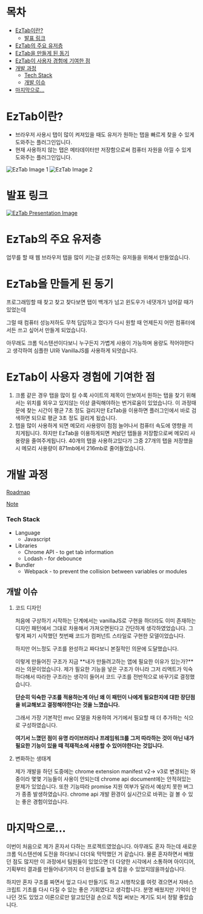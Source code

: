 # 목차
  - [EzTab이란?](#-EzTab이란?)
    * [발표 링크](#-발표-링크)
  - [EzTab의 주요 유저층](#-EzTab의-주요-유저층)
  - [EzTab을 만들게 된 동기](#-EzTab을-만들게-된-동기)
  - [EzTab이 사용자 경험에 기여한 점](#-EzTab이-사용자-경험에-기여한-점)
  - [개발 과정](#-개발-과정)
    + [Tech Stack](#-Tech-Stack)
    + [개발 이슈](#-개발-이슈)
  - [마지막으로...](#-마지막으로...)

# EzTab이란?

- 브라우저 사용시 탭이 많이 켜져있을 때도 유저가 원하는 탭을 빠르게 찾을 수 있게 도와주는 플러그인입니다.
- 현재 사용하지 않는 탭은 메타데이터만 저장함으로써 컴퓨터 자원을 아낄 수 있게 도와주는 플러그인입니다.

![EzTab Image 1](readme_assets\eztab-image1.png)
![EzTab Image 2](readme_assets\eztab-image2.png)

# 발표 링크

[![EzTab Presentation Image](readme_assets\eztab-presentation-image.png)](https://youtu.be/F8OHnevCS30?t=6731)

# EzTab의 주요 유저층

업무를 할 때 웹 브라우저 탭을 많이 키는걸 선호하는 유저들을 위해서 만들었습니다.

# EzTab을 만들게 된 동기

프로그래밍할 때 찾고 찾고 찾다보면 탭이 백개가 넘고 윈도우가 네댓개가 넘어갈 때가 있었는데

그럴 때 컴퓨터 성능저하도 무척 답답하고 껐다가 다시 원할 때 언제든지 어떤 컴퓨터에서든 쓰고 싶어서 만들게 되었습니다.

아무래도 크롬 익스텐션이다보니 누구든지 가볍게 사용이 가능하며 용량도 적어야한다고 생각하여 심플한 UI와 VanillaJS를 사용하게 되엇습니다.

# EzTab이 사용자 경험에 기여한 점

1. 크롬 같은 경우 탭을 많이 킬 수록 사이트의 제목이 안보여서 원하는 탭을 찾기 위해서는 위치를 외우고 있지않는 이상 클릭해야하는 번거로움이 있었습니다. 이 과정때문에 찾는 시간이 평균 7초 정도 걸리지만 EzTab을 이용하면 플러그인에서 바로 검색하면 되므로 평균 3초 정도 걸리게 됬습니다.
2. 탭을 많이 사용하게 되면 메모리 사용량이 점점 늘어나서 컴퓨터 속도에 영향을 끼치게됩니다. 하지만 EzTab을 이용하게되면 켜놨던 탭들을 저장함으로써 메모리 사용량을 줄여주게됩니다. 40개의 탭을 사용하고있다가 그중 27개의 탭을 저장했을 시 메모리 사용량이 871mb에서 216mb로 줄어들었습니다.

# 개발 과정

  [Roadmap](https://www.notion.so/3332e5e6df834126abcac61d26b1a1dc)


  [Note](https://www.notion.so/b7613b3688384c6fb4f550666adba90e)

### Tech Stack

- Language
    - Javascript
- Libraries
    - Chrome API - to get tab information
    - Lodash - for debounce
- Bundler
    - Webpack - to prevent the collision between variables or modules

## 개발 이슈

1. 코드 디자인

    처음에 구상하기 시작하는 단계에서는 vanillaJS로 구현을 하더라도 이미 존재하는 디자인 패턴에서 그대로 차용해서 가져오면된다고 간단하게 생각하였었습니다.
    그렇게 짜기 시작했던 첫번째 코드가 컴퍼넌트 스타일로 구현한 모델이었습니다.

    하지만 어느정도 구조를 완성하고 짜다보니 본질적인 의문에 도달했습니다.

    이렇게 만들어진 구조가 지금 **내가 만들려고하는 앱에 필요한 이유가 있는가?**라는 의문이었습니다. 제가 필요한 기능을 넣은 구조가 아니라 그저 리액트가 익숙하다해서 따라한 구조라는 생각이 들어서 코드 구조를 전반적으로 바꾸기로 결정했습니다.

    **단순히 익숙한 구조를 적용하는게 아닌 왜 이 패턴이 나에게 필요한지에 대한 장단점을 비교해보고 결정해야한다는 것을 느꼈습니다.**

    그래서 가장 기본적인 mvc 모델을 차용하여 거기에서 필요할 때 더 추가하는 식으로 구성하였습니다.

    **여기서 느꼈던 점이 유명 라이브러리나 프레임워크를 그저 따라하는 것이 아닌 내가 필요한 기능이 있을 때 적재적소에 사용할 수 있어야한다는 것입니다.**

2. 변화하는 생태계

    제가 개발을 하던 도중에는 chrome extension manifest v2→ v3로 변경되는 와중이라 몇몇 기능들이 사용이 안되는데 chrome api document에는 안적혀있는 문제가 있었습니다. 또한 기능따라 promise 지원 여부가 달라서 예상치 못한 버그가 종종 발생하였습니다. chrome api 개발 환경이 실시간으로 바뀌는 걸 볼 수 있는 좋은 경험이었습니다.

# 마지막으로...

이번이 처음으로 제가 혼자서 다하는 프로젝트였었습니다. 아무래도 혼자 하는데 새로운 크롬 익스텐션에 도전을 하다보니 더더욱 막막했던 거 같습니다. 물론 혼자하면서 배웠던 점도 많지만 이 과정에서 팀원들이 있었으면 더 다양한 시각에서 소통하며 아이디어, 기획부터 결과를 만들어내기까지 더 완성도를 높게 잡을 수 있었지않을까싶습니다.

하지만 혼자 구조를 짜면서 엎고 다시 만들기도 하고 시행착오를 여럿 겪으면서 자바스크립트 기초를 다시 다질 수 있는 좋은 기회였다고 생각합니다. 분명 배웠지만 기억이 안나던 것도 있었고 이론으로만 알고있던걸 손으로 직접 써보는 계기도 되서 정말 좋았습니다.
